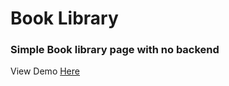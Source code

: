 # Book Library
### Simple Book library  page with no backend
View Demo [Here](https://basnetrajpradip.github.io/book-library/)

